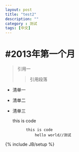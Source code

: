 ```yaml
---
layout: post
title: "test2"
description: ""
category : 测试
tags: [中文]
---
```


#2013年第一个月
=========
>引用一
>>引用段落

+ 清单一
+ 清单二
+ 清单三
    
    this is code
    
  			this is code
				hello world//测试    
    



{% include JB/setup %}
